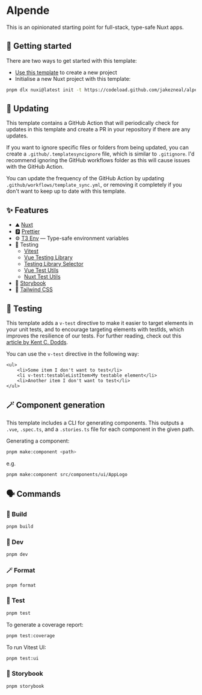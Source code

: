 # Alpende

This is an opinionated starting point for full-stack, type-safe Nuxt apps.

## 🚀 Getting started

There are two ways to get started with this template:

-   [Use this template](https://github.com/new?template_name=alpende&template_owner=jakezneal) to create a new project
-   Initialise a new Nuxt project with this template:

```bash
pnpm dlx nuxi@latest init -t https://codeload.github.com/jakezneal/alpende/tar.gz/refs/heads/main <project-name>
```

## 🔄 Updating

This template contains a GitHub Action that will periodically check for updates in this template and create a PR in your repository if there are any updates.

If you want to ignore specific files or folders from being updated, you can create a `.github/.templatesyncignore` file, which is similar to `.gitignore`. I'd recommend ignoring the GitHub workflows folder as this will cause issues with the GitHub Action.

You can update the frequency of the GitHub Action by updating `.github/workflows/template_sync.yml`, or removing it completely if you don't want to keep up to date with this template.

## ✨ Features

-   ⛰️ [Nuxt](https://nuxt.com/)
-   🅿️ [Prettier](https://prettier.io/)
-   ⚙️ [T3 Env](https://env.t3.gg/) — Type-safe environment variables
-   🧪 Testing
    -   [Vitest](https://vitest.dev/)
    -   [Vue Testing Library](https://testing-library.com/docs/vue-testing-library/)
    -   [Testing Library Selector](https://github.com/domasx2/testing-library-selector/)
    -   [Vue Test Utils](https://vue-test-utils.vuejs.org/)
    -   [Nuxt Test Utils](https://nuxt.com/docs/getting-started/testing)
-   📖 [Storybook](https://storybook.js.org/)
-   🍃 [Tailwind CSS](https://tailwindcss.com/)

## 🧪 Testing

This template adds a `v-test` directive to make it easier to target elements in your unit tests, and to encourage targeting elements with testIds, which improves the resilience of our tests. For further reading, check out this [article by Kent C. Dodds](https://kentcdodds.com/blog/making-your-ui-tests-resilient-to-change).

You can use the `v-test` directive in the following way:

```vue
<ul>
    <li>Some item I don't want to test</li>
    <li v-test:testableListItem>My testable element</li>
    <li>Another item I don't want to test</li>
</ul>
```

## 🪄 Component generation

This template includes a CLI for generating components. This outputs a `.vue`, `.spec.ts`, and a `.stories.ts` file for each component in the given path.

Generating a component:

```bash
pnpm make:component <path>
```

e.g.

```bash
pnpm make:component src/components/ui/AppLogo
```

## 🗣️ Commands

### 👷 Build

```bash
pnpm build
```

### 🚀 Dev

```bash
pnpm dev
```

### 🪄 Format

```bash
pnpm format
```

### 🧪 Test

```bash
pnpm test
```

To generate a coverage report:

```bash
pnpm test:coverage
```

To run Vitest UI:

```bash
pnpm test:ui
```

### 📖 Storybook

```bash
pnpm storybook
```
